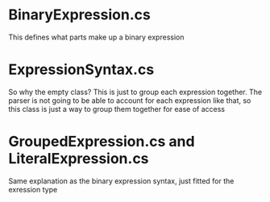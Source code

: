 # BinaryExpression.cs
This defines what parts make up a binary expression

# ExpressionSyntax.cs
So why the empty class? This is just to group each expression together. The parser is not going to be able to account for each expression like that, so this class is just a way to group them together for ease of access

# GroupedExpression.cs and LiteralExpression.cs
Same explanation as the binary expression syntax, just fitted for the exression type
